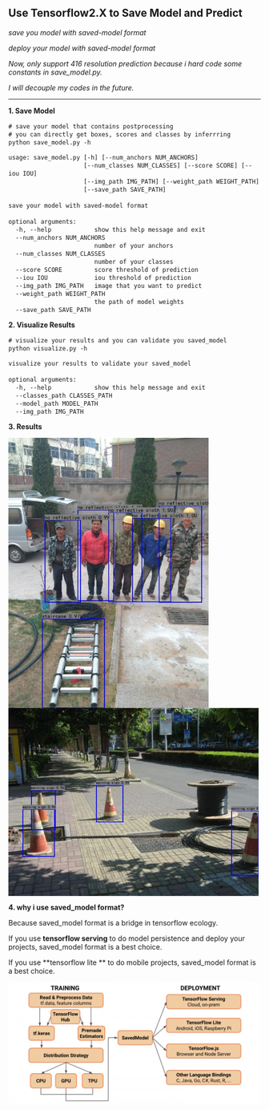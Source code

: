 ## Use Tensorflow2.X to Save Model and Predict

*save you model with saved-model format*

*deploy your model with saved-model format*

*Now, only support 416 resolution prediction because i hard code some constants in save_model.py.*

*I will decouple my codes in the future.*

___

**1. Save Model**

```shell
# save your model that contains postprocessing
# you can directly get boxes, scores and classes by inferrring
python save_model.py -h
```

```shell
usage: save_model.py [-h] [--num_anchors NUM_ANCHORS]
                     [--num_classes NUM_CLASSES] [--score SCORE] [--iou IOU]
                     [--img_path IMG_PATH] [--weight_path WEIGHT_PATH]
                     [--save_path SAVE_PATH]

save your model with saved-model format

optional arguments:
  -h, --help            show this help message and exit
  --num_anchors NUM_ANCHORS
                        number of your anchors
  --num_classes NUM_CLASSES
                        number of your classes
  --score SCORE         score threshold of prediction
  --iou IOU             iou threshold of prediction
  --img_path IMG_PATH   image that you want to predict
  --weight_path WEIGHT_PATH
                        the path of model weights
  --save_path SAVE_PATH
```

**2. Visualize Results**

```shell
# visualize your results and you can validate you saved_model
python visualize.py -h
```

```shell
visualize your results to validate your saved_model

optional arguments:
  -h, --help            show this help message and exit
  --classes_path CLASSES_PATH
  --model_path MODEL_PATH
  --img_path IMG_PATH
```

**3. Results**

<img src="./images/result1.jpg" align="center" width="400px">

<img src="images/result2.jpg" align="center" width="500px">

**4. why i use saved_model format?**

Because saved_model format is a bridge in tensorflow ecology.

If you use **tensorflow serving** to do model persistence and deploy your projects,  saved_model format is a best choice.

If you use **tensorflow lite ** to do mobile projects, saved_model format is a best choice.

<img src="images/tf_ecology.jpg" aligh="center">
